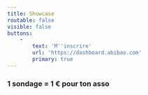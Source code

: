```yaml
---
title: Showcase
routable: false
visible: false
buttons:
    -
        text: 'M''inscrire'
        url: 'https://dashboard.abibao.com'
        primary: true
---
```


### 1 sondage = 1 € pour ton asso